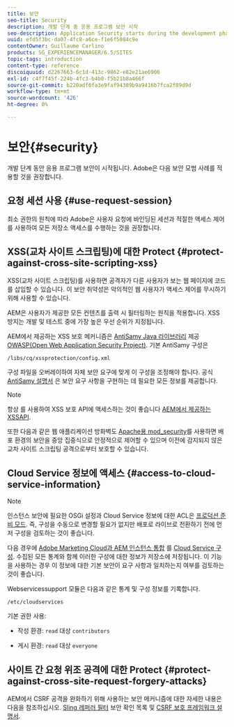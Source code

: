```yaml
---
title: 보안
seo-title: Security
description: 개발 단계 중 응용 프로그램 보안 시작
seo-description: Application Security starts during the development phase
uuid: efd5f3bc-da07-4fc8-a6ce-f1e6f5084c9e
contentOwner: Guillaume Carlino
products: SG_EXPERIENCEMANAGER/6.5/SITES
topic-tags: introduction
content-type: reference
discoiquuid: d2267663-6c1d-413c-9862-e82e21ae6906
exl-id: c4f7f45f-224b-4fc3-b4b0-f5b21b8a466f
source-git-commit: b220adf6fa3e9faf94389b9a9416b7fca2f89d9d
workflow-type: tm+mt
source-wordcount: '426'
ht-degree: 0%

---
```


# 보안{#security}

개발 단계 동안 응용 프로그램 보안이 시작됩니다. Adobe은 다음 보안 모범 사례를 적용할 것을 권장합니다.

## 요청 세션 사용 {#use-request-session}

최소 권한의 원칙에 따라 Adobe은 사용자 요청에 바인딩된 세션과 적절한 액세스 제어를 사용하여 모든 저장소 액세스를 수행하는 것을 권장합니다.

## XSS(교차 사이트 스크립팅)에 대한 Protect {#protect-against-cross-site-scripting-xss}

XSS(교차 사이트 스크립팅)를 사용하면 공격자가 다른 사용자가 보는 웹 페이지에 코드를 삽입할 수 있습니다. 이 보안 취약성은 악의적인 웹 사용자가 액세스 제어를 무시하기 위해 사용할 수 있습니다.

AEM은 사용자가 제공한 모든 컨텐츠를 출력 시 필터링하는 원칙을 적용합니다. XSS 방지는 개발 및 테스트 중에 가장 높은 우선 순위가 지정됩니다.

AEM에서 제공하는 XSS 보호 메커니즘은 [AntiSamy Java 라이브러리](https://www.owasp.org/index.php/Category:OWASP_AntiSamy_Project) 제공 [OWASP(Open Web Application Security Project)](https://www.owasp.org/). 기본 AntiSamy 구성은

`/libs/cq/xssprotection/config.xml`

구성 파일을 오버레이하여 자체 보안 요구에 맞게 이 구성을 조정해야 합니다. 공식 [AntiSamy 설명서](https://www.owasp.org/index.php/Category:OWASP_AntiSamy_Project) 은 보안 요구 사항을 구현하는 데 필요한 모든 정보를 제공합니다.

>[!NOTE]
>
>항상 를 사용하여 XSS 보호 API에 액세스하는 것이 좋습니다 [AEM에서 제공하는 XSSAPI](https://helpx.adobe.com/experience-manager/6-5/sites/developing/using/reference-materials/javadoc/com/adobe/granite/xss/XSSAPI.html).

또한 다음과 같은 웹 애플리케이션 방화벽도 [Apache용 mod_security](https://www.modsecurity.org)를 사용하면 배포 환경의 보안을 중앙 집중식으로 안정적으로 제어할 수 있으며 이전에 감지되지 않은 교차 사이트 스크립팅 공격으로부터 보호할 수 있습니다.

## Cloud Service 정보에 액세스 {#access-to-cloud-service-information}

>[!NOTE]
>
>인스턴스 보안에 필요한 OSGi 설정과 Cloud Service 정보에 대한 ACL은 [프로덕션 준비 모드](/help/sites-administering/production-ready.md). 즉, 구성을 수동으로 변경할 필요가 없지만 배포로 라이브로 전환하기 전에 먼저 구성을 검토하는 것이 좋습니다.

다음 경우에 [Adobe Marketing Cloud과 AEM 인스턴스 통합](/help/sites-administering/marketing-cloud.md) 를 [Cloud Service 구성](/help/sites-developing/extending-cloud-config.md). 수집된 모든 통계와 함께 이러한 구성에 대한 정보가 저장소에 저장됩니다. 이 기능을 사용하는 경우 이 정보에 대한 기본 보안이 요구 사항과 일치하는지 여부를 검토하는 것이 좋습니다.

Webservicessupport 모듈은 다음과 같은 통계 및 구성 정보를 기록합니다.

`/etc/cloudservices`

기본 권한 사용:

* 작성 환경: `read` 대상 `contributors`

* 게시 환경: `read` 대상 `everyone`

## 사이트 간 요청 위조 공격에 대한 Protect {#protect-against-cross-site-request-forgery-attacks}

AEM에서 CSRF 공격을 완화하기 위해 사용하는 보안 메커니즘에 대한 자세한 내용은 다음을 참조하십시오. [Sling 레퍼러 필터](/help/sites-administering/security-checklist.md#protect-against-cross-site-request-forgery) 보안 확인 목록 및 [CSRF 보호 프레임워크 설명서](/help/sites-developing/csrf-protection.md).
